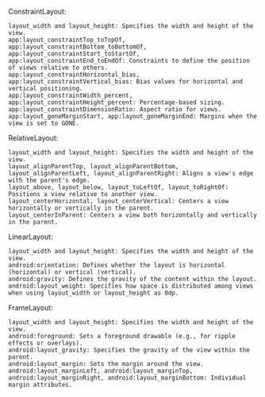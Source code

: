 ConstraintLayout:

    layout_width and layout_height: Specifies the width and height of the view.
    app:layout_constraintTop_toTopOf, app:layout_constraintBottom_toBottomOf, app:layout_constraintStart_toStartOf, app:layout_constraintEnd_toEndOf: Constraints to define the position of views relative to others.
    app:layout_constraintHorizontal_bias, app:layout_constraintVertical_bias: Bias values for horizontal and vertical positioning.
    app:layout_constraintWidth_percent, app:layout_constraintHeight_percent: Percentage-based sizing.
    app:layout_constraintDimensionRatio: Aspect ratio for views.
    app:layout_goneMarginStart, app:layout_goneMarginEnd: Margins when the view is set to GONE.

RelativeLayout:

    layout_width and layout_height: Specifies the width and height of the view.
    layout_alignParentTop, layout_alignParentBottom, layout_alignParentLeft, layout_alignParentRight: Aligns a view's edge with the parent's edge.
    layout_above, layout_below, layout_toLeftOf, layout_toRightOf: Positions a view relative to another view.
    layout_centerHorizontal, layout_centerVertical: Centers a view horizontally or vertically in the parent.
    layout_centerInParent: Centers a view both horizontally and vertically in the parent.

LinearLayout:

    layout_width and layout_height: Specifies the width and height of the view.
    android:orientation: Defines whether the layout is horizontal (horizontal) or vertical (vertical).
    android:gravity: Defines the gravity of the content within the layout.
    android:layout_weight: Specifies how space is distributed among views when using layout_width or layout_height as 0dp.

FrameLayout:

    layout_width and layout_height: Specifies the width and height of the view.
    android:foreground: Sets a foreground drawable (e.g., for ripple effects or overlays).
    android:layout_gravity: Specifies the gravity of the view within the parent.
    android:layout_margin: Sets the margin around the view.
    android:layout_marginLeft, android:layout_marginTop, android:layout_marginRight, android:layout_marginBottom: Individual margin attributes.
